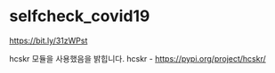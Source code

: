 # selfcheck_covid19

https://bit.ly/31zWPst

hcskr 모듈을 사용했음을 밝힙니다.
hcskr - https://pypi.org/project/hcskr/
